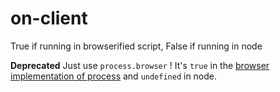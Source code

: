 # on-client
True if running in browserified script, False if running in node

__Deprecated__ Just use `process.browser` ! It's `true` in the [browser implementation of process](https://github.com/defunctzombie/node-process) and `undefined` in node.